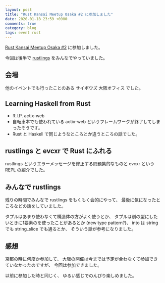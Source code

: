 ```yaml
---
layout: post
title: "Rust Kansai Meetup Osaka #2 に参加しました"
date: 2020-01-18 23:59 +0900
comments: true
category: blog
tags: event rust
---
```

[Rust Kansai Meetup Osaka #2](https://rust-kansai.connpass.com/event/161434/)
に参加しました。

今回は後半で
[rustlings](https://github.com/rust-lang/rustlings)
をみんなでやっていました。

<!--more-->

## 会場

他のイベントでも行ったことのある サイボウズ 大阪オフィス でした。

## Learning Haskell from Rust

- R.I.P. actix-web
- 自転車本でも使われている actix-web というフレームワークが終了してしまったそうです。
- Rust と Haskell で同じようなところとか違うところの話でした。

## rustlings と evcxr で Rust にふれる

rustlings というエラーメッセージを修正する問題集的なものと evcxr という REPL の紹介でした。

## みんなで rustlings

残りの時間でみんなで rustlings をもくもく会的にやって、
最後に気になったところなどの話をしていました。

タプルはあまり使わなくて構造体の方がよく使うとか、
タプルは別の型にしたいときに1要素のを使ったことがあるとか (new type pattern?)、
into は string でも string_slice でも通るとか、
そういう話が参考になりました。

## 感想

京都の時に何度か参加して、
大阪の開催は今までは予定が合わなくて参加できていなかったのですが、
今回は参加できました。

以前に参加した時と同じく、
ゆるい感じでのんびり楽しめました。
